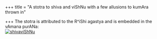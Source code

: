 +++
title = "A stotra to shiva and viShNu with a few allusions to kumAra thrown in"

+++
The stotra is attributed to the R^iShi agastya and is embedded in the
vAmana purANa:  
[![shivaviShNu](https://manasataramgini.files.wordpress.com/2014/06/shivavishnu2.jpg?w=640)](https://manasataramgini.files.wordpress.com/2014/06/shivavishnu2.jpg)
